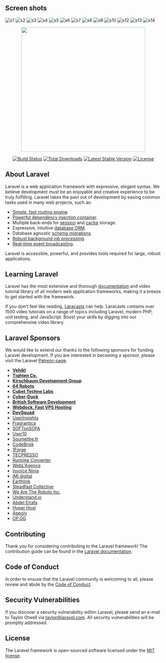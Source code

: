 ## Screen shots
![s1](https://user-images.githubusercontent.com/55375676/108641665-45e44f80-74c2-11eb-910b-4dbc7c4b7ee9.PNG)
![s2](https://user-images.githubusercontent.com/55375676/108641666-47ae1300-74c2-11eb-8734-f5beadfb6ea1.PNG)
![s3](https://user-images.githubusercontent.com/55375676/108641669-4977d680-74c2-11eb-8906-4e4befb61315.PNG)
![s4](https://user-images.githubusercontent.com/55375676/108641652-3d8c1480-74c2-11eb-8af6-fa235ad252bc.PNG)
![s5](https://user-images.githubusercontent.com/55375676/108641653-3f55d800-74c2-11eb-8a7a-49bc9a3b1807.PNG)
![s6](https://user-images.githubusercontent.com/55375676/108641655-411f9b80-74c2-11eb-8f34-2f109100e457.PNG)
![s7](https://user-images.githubusercontent.com/55375676/108641656-41b83200-74c2-11eb-807c-9242885ff9a3.PNG)
![s8](https://user-images.githubusercontent.com/55375676/108641657-42e95f00-74c2-11eb-88b9-f4c1ca4e3822.PNG)
![s9](https://user-images.githubusercontent.com/55375676/108641658-4381f580-74c2-11eb-9842-adf78b4b299b.PNG)
![s10](https://user-images.githubusercontent.com/55375676/108641660-4381f580-74c2-11eb-962f-1d01a226ccb6.PNG)
![s12](https://user-images.githubusercontent.com/55375676/108641662-441a8c00-74c2-11eb-8b5b-f8a5ea1f5541.PNG)
![s13](https://user-images.githubusercontent.com/55375676/108641663-44b32280-74c2-11eb-81fc-82d5c6668d7a.PNG)
![s14](https://user-images.githubusercontent.com/55375676/108641664-454bb900-74c2-11eb-9b84-8c8cfa1f5465.PNG)





<p align="center"><img src="https://res.cloudinary.com/dtfbvvkyp/image/upload/v1566331377/laravel-logolockup-cmyk-red.svg" width="400"></p>

<p align="center">
<a href="https://travis-ci.org/laravel/framework"><img src="https://travis-ci.org/laravel/framework.svg" alt="Build Status"></a>
<a href="https://packagist.org/packages/laravel/framework"><img src="https://poser.pugx.org/laravel/framework/d/total.svg" alt="Total Downloads"></a>
<a href="https://packagist.org/packages/laravel/framework"><img src="https://poser.pugx.org/laravel/framework/v/stable.svg" alt="Latest Stable Version"></a>
<a href="https://packagist.org/packages/laravel/framework"><img src="https://poser.pugx.org/laravel/framework/license.svg" alt="License"></a>
</p>

## About Laravel

Laravel is a web application framework with expressive, elegant syntax. We believe development must be an enjoyable and creative experience to be truly fulfilling. Laravel takes the pain out of development by easing common tasks used in many web projects, such as:

- [Simple, fast routing engine](https://laravel.com/docs/routing).
- [Powerful dependency injection container](https://laravel.com/docs/container).
- Multiple back-ends for [session](https://laravel.com/docs/session) and [cache](https://laravel.com/docs/cache) storage.
- Expressive, intuitive [database ORM](https://laravel.com/docs/eloquent).
- Database agnostic [schema migrations](https://laravel.com/docs/migrations).
- [Robust background job processing](https://laravel.com/docs/queues).
- [Real-time event broadcasting](https://laravel.com/docs/broadcasting).

Laravel is accessible, powerful, and provides tools required for large, robust applications.

## Learning Laravel

Laravel has the most extensive and thorough [documentation](https://laravel.com/docs) and video tutorial library of all modern web application frameworks, making it a breeze to get started with the framework.

If you don't feel like reading, [Laracasts](https://laracasts.com) can help. Laracasts contains over 1500 video tutorials on a range of topics including Laravel, modern PHP, unit testing, and JavaScript. Boost your skills by digging into our comprehensive video library.

## Laravel Sponsors

We would like to extend our thanks to the following sponsors for funding Laravel development. If you are interested in becoming a sponsor, please visit the Laravel [Patreon page](https://patreon.com/taylorotwell).

- **[Vehikl](https://vehikl.com/)**
- **[Tighten Co.](https://tighten.co)**
- **[Kirschbaum Development Group](https://kirschbaumdevelopment.com)**
- **[64 Robots](https://64robots.com)**
- **[Cubet Techno Labs](https://cubettech.com)**
- **[Cyber-Duck](https://cyber-duck.co.uk)**
- **[British Software Development](https://www.britishsoftware.co)**
- **[Webdock, Fast VPS Hosting](https://www.webdock.io/en)**
- **[DevSquad](https://devsquad.com)**
- [UserInsights](https://userinsights.com)
- [Fragrantica](https://www.fragrantica.com)
- [SOFTonSOFA](https://softonsofa.com/)
- [User10](https://user10.com)
- [Soumettre.fr](https://soumettre.fr/)
- [CodeBrisk](https://codebrisk.com)
- [1Forge](https://1forge.com)
- [TECPRESSO](https://tecpresso.co.jp/)
- [Runtime Converter](http://runtimeconverter.com/)
- [WebL'Agence](https://weblagence.com/)
- [Invoice Ninja](https://www.invoiceninja.com)
- [iMi digital](https://www.imi-digital.de/)
- [Earthlink](https://www.earthlink.ro/)
- [Steadfast Collective](https://steadfastcollective.com/)
- [We Are The Robots Inc.](https://watr.mx/)
- [Understand.io](https://www.understand.io/)
- [Abdel Elrafa](https://abdelelrafa.com)
- [Hyper Host](https://hyper.host)
- [Appoly](https://www.appoly.co.uk)
- [OP.GG](https://op.gg)

## Contributing

Thank you for considering contributing to the Laravel framework! The contribution guide can be found in the [Laravel documentation](https://laravel.com/docs/contributions).

## Code of Conduct

In order to ensure that the Laravel community is welcoming to all, please review and abide by the [Code of Conduct](https://laravel.com/docs/contributions#code-of-conduct).

## Security Vulnerabilities

If you discover a security vulnerability within Laravel, please send an e-mail to Taylor Otwell via [taylor@laravel.com](mailto:taylor@laravel.com). All security vulnerabilities will be promptly addressed.

## License

The Laravel framework is open-sourced software licensed under the [MIT license](https://opensource.org/licenses/MIT).
